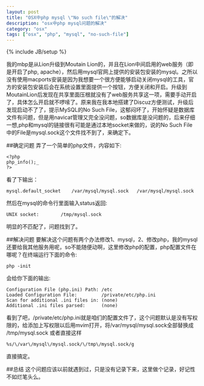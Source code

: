 ```yaml
---
layout: post
title: "OSX中php mysql \"No such file\"的解决"
description: "osx中php mysql问题的解决"
category: "osx"
tags: ["osx", "php", "mysql", "no-such-file"]
---
```

{% include JB/setup %}

我的mbp是从Lion升级到Moutain Lion的，并且在Lion中间启用的web服务（即是开启了php, apache），然后用mysql官网上提供的安装包安装的mysql。之所以没有使用macports安装是因为我想要一个很方便能够启动关闭mysql的工具，官方的安装包安装后会在系统设置里面提供一个按钮，方便关闭和开启。升级到MoutainLion后发现在共享里面压根就没有了web服务共享这一项，需要手动开启了，具体怎么开启就不啰嗦了。原来我在我本地搭建了Discuz方便测试，升级后发现启动不了了，提示MySQL的No Such File，这郁闷坏了，开始怀疑是数据库文件有问题，但是用navicat管理又完全没问题，so数据库是没问题的，后来仔细一想,php和mysql的链接很有可能是通过本地socket来做的，说的No Such File中的File是mysql.sock这个文件找不到了，来确定下。

##确定问题
弄了一个简单的php文件，内容如下:

    <?php
    php_info();_
    ?>
    
看了下输出：

    mysql.default_socket	/var/mysql/mysql.sock	/var/mysql/mysql.sock
    
然后在mysql的命令行里面输入status返回:

    UNIX socket:		/tmp/mysql.sock
    
明显的不匹配了，问题找到了。

##解决问题
要解决这个问题有两个办法修改1、mysql，2、修改php，我的mysql还要给我其他服务用呢，so不能随便动啊，这里修改php的配置，php配置文件在哪呢？在终端运行下面的命令:

    php -init
    
会给你下面的输出:

    Configuration File (php.ini) Path: /etc
    Loaded Configuration File:         /private/etc/php.ini
    Scan for additional .ini files in: (none)
    Additional .ini files parsed:      (none)

看到了吧，/private/etc/php.ini就是咱们的配置文件了，这个问题默认是没有写权限的，给添加上写权限以后用mvim打开，将/var/mysql/mysql.sock全部替换成 /tmp/mysql.sock
或者直接这样

    %s/\/var\/mysql\/mysql.sock/\/tmp\/mysql.sock/g
    
直接搞定。

##总结
这个问题应该以前就遇到过，只是没有记录下来，这里做个记录，好记性不如烂笔头么。
    
